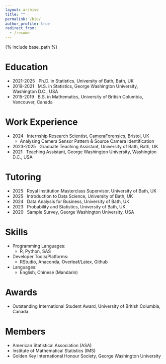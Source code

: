 ```yaml
---
layout: archive
title: ""
permalink: /bio/
author_profile: true
redirect_from:
  - /resume
---
```


{% include base_path %}

Education
======
* 2021-2025 &nbsp; Ph.D. in Statistics, University of Bath, Bath, UK
* 2019-2021 &nbsp; M.S. in Statistics, George Washington University, Washington D.C., USA
* 2015-2019 &nbsp; B.S. in Mathematics, University of British Columbia, Vancouver, Canada

Work Experience
======
* 2024 &nbsp; Internship Research Scientist, [CameraForensics](https://www.cameraforensics.com/), Bristol, UK
  * Analysing Camera Sensor Pattern & Source Camera Identification
* 2023-2025 &nbsp; Graduate Teaching Assistant, University of Bath, Bath, UK
* 2021 &nbsp; Teaching Assistant, George Washington University, Washington D.C., USA

Tutoring
======
* 2025 &nbsp; Royal Institution Masterclass Supervisor, University of Bath, UK
* 2025 &nbsp; Introduction to Data Science, University of Bath, UK
* 2024 &nbsp; Data Analysis for Business, University of Bath, UK
* 2023 &nbsp; Probability and Statistics, University of Bath, UK
* 2020 &nbsp; Sample Survey, George Washington University, USA

Skills
======
* Programming Languages:
  * R, Python, SAS
* Developer Tools/Platforms:
  * RStudio, Anaconda, Overleaf/Latex, Github
* Languages:
  * English, Chinese (Mandarin)

Awards
======
* Outstanding International Student Award, University of British Columbia, Canada

Members
======
* American Statistical Association (ASA)
* Institute of Mathematical Statistics (IMS)
* Golden Key International Honour Society, George Washington University
  
